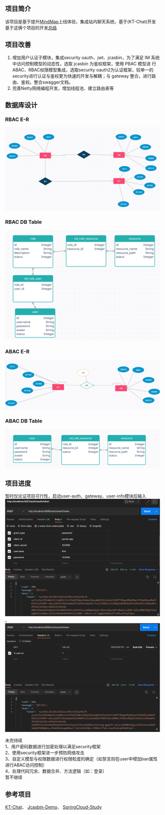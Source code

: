 ## 项目简介
该项目是基于提升[MindMap](https://github.com/Erym5/mindMap)上线体验，集成站内聊天系统，基于(KT-Chat)开发
基于这俩个项目的开发[总结](https://blog.csdn.net/haosongmanzou/article/details/129356172)

## 项目改善
1. 增加用户认证子模块，集成security oauth、jwt、jcasbin，为了满足 IM 系统中访问控制模型的动态性，选取 jcasbin 为鉴权框架，使用 PBAC 模型进
行ABAC、RBAC权限模型集成，选取security oauth2为认证框架，较单一的security进行认证与鉴权更为快速的开发与解耦；与 gateway 整合，进行路由、鉴权。整合swagger文档。
2. 完善Netty网络编程开发，增加线程池、建立路由表等

## 数据库设计
### RBAC E-R
![img_2.png](img_2.png)
### RBAC DB Table
![img_4.png](img_4.png)
### ABAC E-R
![img_3.png](img_3.png)
### ABAC DB Table
![img_5.png](img_5.png)

## 项目进度
暂时仅论证项目可行性，启动user-auth、gateway、user-info模块后输入![img.png](img.png)、![img_1.png](img_1.png)

未完待续<br>
1、用户密码数据进行加密处理以满足security框架<br>
2、使用security框架进一步预防网络攻击<br>
3、自定义模型与权限数据进行权限粒度的确定（如禁言则在user中增加ban属性进行ABAC访问控制）<br>
4、处理代码冗余、数据合并、方法逻辑（如：登录）<br>
暂不继续

## 参考项目
[KT-Chat](https://github1s.com/KimTou/KT-Chat)、
[Jcasbin-Demo](https://github.com/VINO42/jcasbin-springboot-demo)、
[SpringCloud-Study](https://github1s.com/macrozheng/springcloud-learning)